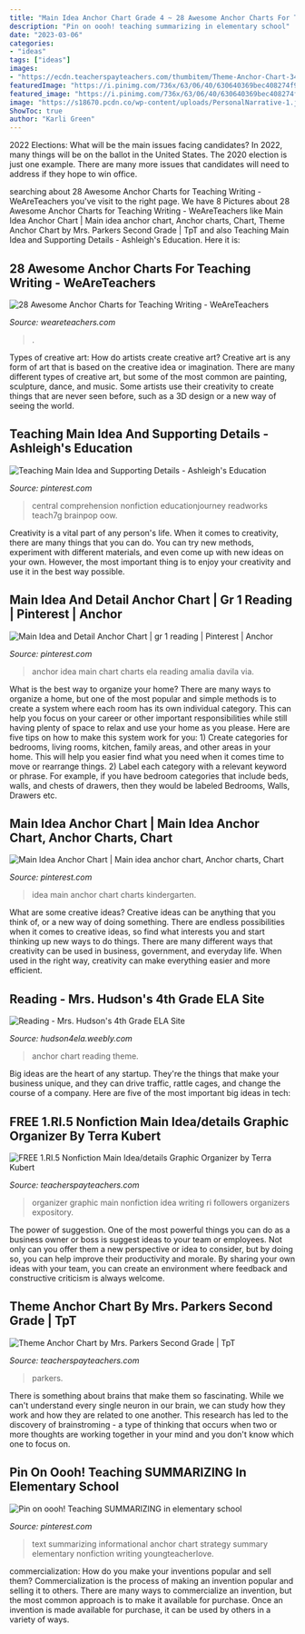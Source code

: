 ```yaml
---
title: "Main Idea Anchor Chart Grade 4 ~ 28 Awesome Anchor Charts For Teaching Writing"
description: "Pin on oooh! teaching summarizing in elementary school"
date: "2023-03-06"
categories:
- "ideas"
tags: ["ideas"]
images:
- "https://ecdn.teacherspayteachers.com/thumbitem/Theme-Anchor-Chart-3476807-1509913583/original-3476807-1.jpg"
featuredImage: "https://i.pinimg.com/736x/63/06/40/630640369bec408274f92642b6c3ca72.jpg"
featured_image: "https://i.pinimg.com/736x/63/06/40/630640369bec408274f92642b6c3ca72.jpg"
image: "https://s18670.pcdn.co/wp-content/uploads/PersonalNarrative-1.jpg"
ShowToc: true
author: "Karli Green"
---
```



2022 Elections: What will be the main issues facing candidates?
In 2022, many things will be on the ballot in the United States. The 2020 election is just one example. There are many more issues that candidates will need to address if they hope to win office.

	

		
searching about 28 Awesome Anchor Charts for Teaching Writing - WeAreTeachers you've visit to the right page. We have 8 Pictures about 28 Awesome Anchor Charts for Teaching Writing - WeAreTeachers like Main Idea Anchor Chart | Main idea anchor chart, Anchor charts, Chart, Theme Anchor Chart by Mrs. Parkers Second Grade | TpT and also Teaching Main Idea and Supporting Details - Ashleigh&#039;s Education. Here it is:
		
    
## 28 Awesome Anchor Charts For Teaching Writing - WeAreTeachers

<img loading=lazy src="https://s18670.pcdn.co/wp-content/uploads/PersonalNarrative-1.jpg" onerror="this.onerror=null;this.src='https://tse1.mm.bing.net/th?id=OIP.h4884iupW_9dt054_vf60gHaM6&amp;pid=15.1';" alt="28 Awesome Anchor Charts for Teaching Writing - WeAreTeachers">

_Source: weareteachers.com_

>. 

	

Types of creative art: How do artists create creative art?
Creative art is any form of art that is based on the creative idea or imagination. There are many different types of creative art, but some of the most common are painting, sculpture, dance, and music. Some artists use their creativity to create things that are never seen before, such as a 3D design or a new way of seeing the world.

    
## Teaching Main Idea And Supporting Details - Ashleigh&#039;s Education

<img loading=lazy src="https://i.pinimg.com/736x/63/06/40/630640369bec408274f92642b6c3ca72.jpg" onerror="this.onerror=null;this.src='https://tse1.mm.bing.net/th?id=OIP.HUq_2sJ4ks9Q1lYVYcWFJQHaJ6&amp;pid=15.1';" alt="Teaching Main Idea and Supporting Details - Ashleigh&#039;s Education">

_Source: pinterest.com_

>central comprehension nonfiction educationjourney readworks teach7g brainpop oow. 

	

Creativity is a vital part of any person's life. When it comes to creativity, there are many things that you can do. You can try new methods, experiment with different materials, and even come up with new ideas on your own. However, the most important thing is to enjoy your creativity and use it in the best way possible.

    
## Main Idea And Detail Anchor Chart | Gr 1 Reading | Pinterest | Anchor

<img loading=lazy src="https://s-media-cache-ak0.pinimg.com/736x/b3/8a/0e/b38a0ef401758e513107af07f1676800.jpg" onerror="this.onerror=null;this.src='https://tse1.mm.bing.net/th?id=OIP.B8Oj1kqkgZ1PcaCPvQoHiwHaJ3&amp;pid=15.1';" alt="Main Idea and Detail Anchor Chart | gr 1 reading | Pinterest | Anchor">

_Source: pinterest.com_

>anchor idea main chart charts ela reading amalia davila via. 

	

What is the best way to organize your home?
There are many ways to organize a home, but one of the most popular and simple methods is to create a system where each room has its own individual category. This can help you focus on your career or other important responsibilities while still having plenty of space to relax and use your home as you please. Here are five tips on how to make this system work for you: 1) Create categories for bedrooms, living rooms, kitchen, family areas, and other areas in your home. This will help you easier find what you need when it comes time to move or rearrange things. 2) Label each category with a relevant keyword or phrase. For example, if you have bedroom categories that include beds, walls, and chests of drawers, then they would be labeled Bedrooms, Walls, Drawers etc.

    
## Main Idea Anchor Chart | Main Idea Anchor Chart, Anchor Charts, Chart

<img loading=lazy src="https://i.pinimg.com/originals/c5/6e/68/c56e68c3c0b446ee5524b6774764b664.jpg" onerror="this.onerror=null;this.src='https://tse4.mm.bing.net/th?id=OIP.SPtKuCHqhWLxI29FaoqBrAHaJ4&amp;pid=15.1';" alt="Main Idea Anchor Chart | Main idea anchor chart, Anchor charts, Chart">

_Source: pinterest.com_

>idea main anchor chart charts kindergarten. 

	

What are some creative ideas?
Creative ideas can be anything that you think of, or a new way of doing something. There are endless possibilities when it comes to creative ideas, so find what interests you and start thinking up new ways to do things. There are many different ways that creativity can be used in business, government, and everyday life. When used in the right way, creativity can make everything easier and more efficient.

    
## Reading - Mrs. Hudson&#039;s 4th Grade ELA Site

<img loading=lazy src="http://hudson4ela.weebly.com/uploads/2/5/2/1/25216923/6922854.jpg" onerror="this.onerror=null;this.src='https://tse1.mm.bing.net/th?id=OIP.TP1Kh2rWAH7zMERiFoiE9wHaJ3&amp;pid=15.1';" alt="Reading - Mrs. Hudson&#039;s 4th Grade ELA Site">

_Source: hudson4ela.weebly.com_

>anchor chart reading theme. 

	

Big ideas are the heart of any startup. They're the things that make your business unique, and they can drive traffic, rattle cages, and change the course of a company. Here are five of the most important big ideas in tech: 

    
## FREE 1.RI.5 Nonfiction Main Idea/details Graphic Organizer By Terra Kubert

<img loading=lazy src="https://ecdn.teacherspayteachers.com/thumbitem/FREE-1RI5-Nonfiction-Main-Ideadetails-Graphic-Organizer-1376758145/original-346016-2.jpg" onerror="this.onerror=null;this.src='https://tse3.mm.bing.net/th?id=OIP.aGzK0Q6Sw-o18vdzDPA7-AAAAA&amp;pid=15.1';" alt="FREE 1.RI.5 Nonfiction Main Idea/details Graphic Organizer by Terra Kubert">

_Source: teacherspayteachers.com_

>organizer graphic main nonfiction idea writing ri followers organizers expository. 

	

The power of suggestion.
One of the most powerful things you can do as a business owner or boss is suggest ideas to your team or employees. Not only can you offer them a new perspective or idea to consider, but by doing so, you can help improve their productivity and morale. By sharing your own ideas with your team, you can create an environment where feedback and constructive criticism is always welcome.

    
## Theme Anchor Chart By Mrs. Parkers Second Grade | TpT

<img loading=lazy src="https://ecdn.teacherspayteachers.com/thumbitem/Theme-Anchor-Chart-3476807-1509913583/original-3476807-1.jpg" onerror="this.onerror=null;this.src='https://tse2.mm.bing.net/th?id=OIP.nKDuyQwbylZr14jvUgfFmwAAAA&amp;pid=15.1';" alt="Theme Anchor Chart by Mrs. Parkers Second Grade | TpT">

_Source: teacherspayteachers.com_

>parkers. 

	

There is something about brains that make them so fascinating. While we can't understand every single neuron in our brain, we can study how they work and how they are related to one another. This research has led to the discovery of brainstroming - a type of thinking that occurs when two or more thoughts are working together in your mind and you don't know which one to focus on.

    
## Pin On Oooh! Teaching SUMMARIZING In Elementary School

<img loading=lazy src="https://i.pinimg.com/736x/04/24/99/04249927d5eb0e933394eebaca8f6013.jpg" onerror="this.onerror=null;this.src='https://tse1.mm.bing.net/th?id=OIP.5vdhJMVEIc53NXQUCrDXvgHaHt&amp;pid=15.1';" alt="Pin on oooh! Teaching SUMMARIZING in elementary school">

_Source: pinterest.com_

>text summarizing informational anchor chart strategy summary elementary nonfiction writing youngteacherlove. 

	

commercialization: How do you make your inventions popular and sell them?
Commercialization is the process of making an invention popular and selling it to others. There are many ways to commercialize an invention, but the most common approach is to make it available for purchase. Once an invention is made available for purchase, it can be used by others in a variety of ways.

